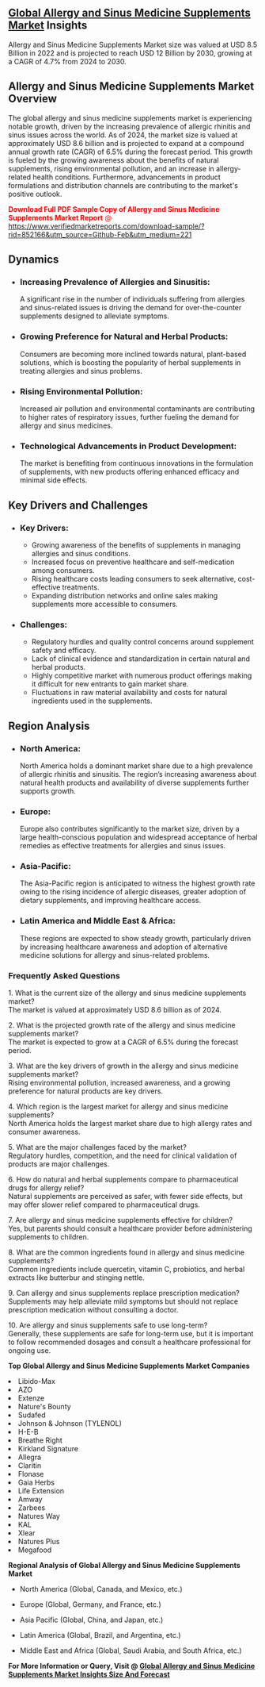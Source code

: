 <h2><a href="https://www.verifiedmarketreports.com/download-sample/?rid=852166&amp;utm_source=Github&amp;utm_medium=221" target="_blank">Global Allergy and Sinus Medicine Supplements Market</a> Insights</h2><p>Allergy and Sinus Medicine Supplements Market size was valued at USD 8.5 Billion in 2022 and is projected to reach USD 12 Billion by 2030, growing at a CAGR of 4.7% from 2024 to 2030.</p><p> <h2>Allergy and Sinus Medicine Supplements Market Overview</h2> <p>The global allergy and sinus medicine supplements market is experiencing notable growth, driven by the increasing prevalence of allergic rhinitis and sinus issues across the world. As of 2024, the market size is valued at approximately USD 8.6 billion and is projected to expand at a compound annual growth rate (CAGR) of 6.5% during the forecast period. This growth is fueled by the growing awareness about the benefits of natural supplements, rising environmental pollution, and an increase in allergy-related health conditions. Furthermore, advancements in product formulations and distribution channels are contributing to the market's positive outlook.</p> <p><p><span class=""><span style="color: #ff0000;"><strong>Download Full PDF Sample Copy of Allergy and Sinus Medicine Supplements Market Report</strong> @ </span><a href="https://www.verifiedmarketreports.com/download-sample/?rid=852166&amp;utm_source=Github-Feb&amp;utm_medium=221" target="_blank">https://www.verifiedmarketreports.com/download-sample/?rid=852166&amp;utm_source=Github-Feb&amp;utm_medium=221</a></span></p></p> <h2>Dynamics</h2> <ul> <li><h3>Increasing Prevalence of Allergies and Sinusitis:</h3> A significant rise in the number of individuals suffering from allergies and sinus-related issues is driving the demand for over-the-counter supplements designed to alleviate symptoms.</li> <li><h3>Growing Preference for Natural and Herbal Products:</h3> Consumers are becoming more inclined towards natural, plant-based solutions, which is boosting the popularity of herbal supplements in treating allergies and sinus problems.</li> <li><h3>Rising Environmental Pollution:</h3> Increased air pollution and environmental contaminants are contributing to higher rates of respiratory issues, further fueling the demand for allergy and sinus medicines.</li> <li><h3>Technological Advancements in Product Development:</h3> The market is benefiting from continuous innovations in the formulation of supplements, with new products offering enhanced efficacy and minimal side effects.</li> </ul> <h2>Key Drivers and Challenges</h2> <ul> <li><h3>Key Drivers:</h3> <ul> <li>Growing awareness of the benefits of supplements in managing allergies and sinus conditions.</li> <li>Increased focus on preventive healthcare and self-medication among consumers.</li> <li>Rising healthcare costs leading consumers to seek alternative, cost-effective treatments.</li> <li>Expanding distribution networks and online sales making supplements more accessible to consumers.</li> </ul> </li> <li><h3>Challenges:</h3> <ul> <li>Regulatory hurdles and quality control concerns around supplement safety and efficacy.</li> <li>Lack of clinical evidence and standardization in certain natural and herbal products.</li> <li>Highly competitive market with numerous product offerings making it difficult for new entrants to gain market share.</li> <li>Fluctuations in raw material availability and costs for natural ingredients used in the supplements.</li> </ul> </li> </ul> <h2>Region Analysis</h2> <ul> <li><h3>North America:</h3> North America holds a dominant market share due to a high prevalence of allergic rhinitis and sinusitis. The region’s increasing awareness about natural health products and availability of diverse supplements further supports growth.</li> <li><h3>Europe:</h3> Europe also contributes significantly to the market size, driven by a large health-conscious population and widespread acceptance of herbal remedies as effective treatments for allergies and sinus issues.</li> <li><h3>Asia-Pacific:</h3> The Asia-Pacific region is anticipated to witness the highest growth rate owing to the rising incidence of allergic diseases, greater adoption of dietary supplements, and improving healthcare access.</li> <li><h3>Latin America and Middle East & Africa:</h3> These regions are expected to show steady growth, particularly driven by increasing healthcare awareness and adoption of alternative medicine solutions for allergy and sinus-related problems.</li> </ul> <h3>Frequently Asked Questions</h3> <p>1. What is the current size of the allergy and sinus medicine supplements market? <br> The market is valued at approximately USD 8.6 billion as of 2024.</p> <p>2. What is the projected growth rate of the allergy and sinus medicine supplements market? <br> The market is expected to grow at a CAGR of 6.5% during the forecast period.</p> <p>3. What are the key drivers of growth in the allergy and sinus medicine supplements market? <br> Rising environmental pollution, increased awareness, and a growing preference for natural products are key drivers.</p> <p>4. Which region is the largest market for allergy and sinus medicine supplements? <br> North America holds the largest market share due to high allergy rates and consumer awareness.</p> <p>5. What are the major challenges faced by the market? <br> Regulatory hurdles, competition, and the need for clinical validation of products are major challenges.</p> <p>6. How do natural and herbal supplements compare to pharmaceutical drugs for allergy relief? <br> Natural supplements are perceived as safer, with fewer side effects, but may offer slower relief compared to pharmaceutical drugs.</p> <p>7. Are allergy and sinus medicine supplements effective for children? <br> Yes, but parents should consult a healthcare provider before administering supplements to children.</p> <p>8. What are the common ingredients found in allergy and sinus medicine supplements? <br> Common ingredients include quercetin, vitamin C, probiotics, and herbal extracts like butterbur and stinging nettle.</p> <p>9. Can allergy and sinus supplements replace prescription medication? <br> Supplements may help alleviate mild symptoms but should not replace prescription medication without consulting a doctor.</p> <p>10. Are allergy and sinus supplements safe to use long-term? <br> Generally, these supplements are safe for long-term use, but it is important to follow recommended dosages and consult a healthcare professional for ongoing use.</p> </p><p><strong>Top Global Allergy and Sinus Medicine Supplements Market Companies</strong></p><div data-test-id=""><p><li>Libido-Max</li><li> AZO</li><li> Extenze</li><li> Nature's Bounty</li><li> Sudafed</li><li> Johnson & Johnson (TYLENOL)</li><li> H-E-B</li><li> Breathe Right</li><li> Kirkland Signature</li><li> Allegra</li><li> Claritin</li><li> Flonase</li><li> Gaia Herbs</li><li> Life Extension</li><li> Amway</li><li> Zarbees</li><li> Natures Way</li><li> KAL</li><li> Xlear</li><li> Natures Plus</li><li> Megafood</li></p><div><strong>Regional Analysis of&nbsp;Global Allergy and Sinus Medicine Supplements Market</strong></div><ul><li dir="ltr"><p dir="ltr">North America&nbsp;(Global, Canada, and Mexico, etc.)</p></li><li dir="ltr"><p dir="ltr">Europe (Global, Germany, and France, etc.)</p></li><li dir="ltr"><p dir="ltr">Asia Pacific&nbsp;(Global, China, and Japan, etc.)</p></li><li dir="ltr"><p dir="ltr">Latin America&nbsp;(Global, Brazil, and Argentina, etc.)</p></li><li dir="ltr">Middle East and Africa&nbsp;(Global, Saudi Arabia, and South Africa, etc.)</li></ul><p><strong>For More Information or Query, Visit @&nbsp;</strong><strong><a href="https://www.verifiedmarketreports.com/product/allergy-and-sinus-medicine-supplements-market/?utm_source=Github&amp;utm_medium=221" target="_blank">Global Allergy and Sinus Medicine Supplements Market Insights Size And Forecast</a></strong></p></div>
